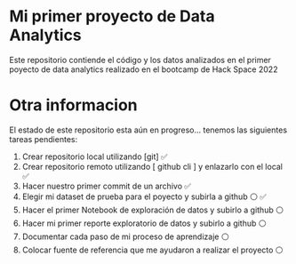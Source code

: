 # Mi primer proyecto de Data Analytics

Este repositorio contiende el código y los datos analizados en el primer poyecto de data analytics realizado en el bootcamp de Hack Space 2022

# Otra informacion

El estado de este repositorio esta aún en progreso... tenemos las siguientes tareas pendientes:

1. Crear repositorio local utilizando [git] ✅
2. Crear repositorio remoto utilizando [ github cli ] y enlazarlo con el local ✅
3. Hacer nuestro primer commit de un archivo ✅
4. Elegir mi dataset de prueba para el poyecto y subirla a github ⚪ ✅
5. Hacer el primer Notebook de exploración de datos y subirlo a github ⚪
6. Hacer mi primer reporte exploratorio de datos y subirlo a github ⚪
7. Documentar cada paso de mi proceso de aprendizaje ⚪
8. Colocar fuente de referencia que me ayudaron a realizar el proyecto ⚪
